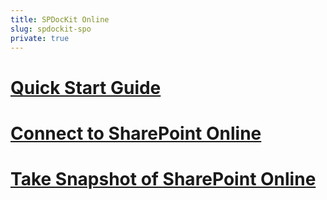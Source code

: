 ```yaml
---
title: SPDocKit Online
slug: spdockit-spo
private: true
---
```


# [Quick Start Guide](sharepoint-online.md)
# [Connect to SharePoint Online](connect-to-spo.md)
# [Take Snapshot of SharePoint Online](spo-snapshots.md)